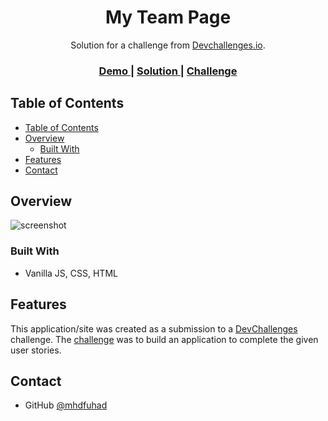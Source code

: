 <h1 align="center">My Team Page</h1>

<div align="center">
   Solution for a challenge from  <a href="http://devchallenges.io" target="_blank">Devchallenges.io</a>.
</div>

<div align="center">
  <h3>
    <a href="https://mhdfuhad-teampage-challenge.netlify.app/">
      Demo
    </a>
    <span> | </span>
    <a href="https://devchallenges.io/solutions/ixtFEWg9Tzsm3FtL1SrN">
      Solution
    </a>
    <span> | </span>
    <a href="https://devchallenges.io/challenges/hhmesazsqgKXrTkYkt0U">
      Challenge
    </a>
  </h3>
</div>

## Table of Contents

- [Table of Contents](#table-of-contents)
- [Overview](#overview)
  - [Built With](#built-with)
- [Features](#features)
- [Contact](#contact)

## Overview

![screenshot](https://user-images.githubusercontent.com/77447622/209606503-e4a8f6d7-c7af-42b2-82b6-dbf637e46643.png)

### Built With

- Vanilla JS, CSS, HTML

## Features

This application/site was created as a submission to a [DevChallenges](https://devchallenges.io/challenges) challenge. The [challenge](https://devchallenges.io/challenges/xobQBuf8zWWmiYMIAZe0) was to build an application to complete the given user stories.

## Contact
- GitHub [@mhdfuhad](https://github.com/mhdfuhad)


